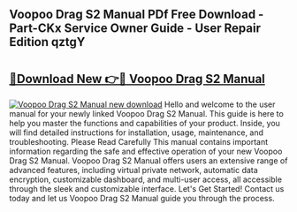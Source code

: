 ## Voopoo Drag S2 Manual PDf Free Download - Part-CKx Service Owner Guide - User Repair Edition qztgY

# <h2><a href="http://cf15610.oget.top/?id=Voopoo+Drag+S2+Manual">🔗Download New 👉🔴 Voopoo Drag S2 Manual</a></h2>

[![Voopoo Drag S2 Manual new download](https://i.imgur.com/5g1atiW.png)](http://cf15610.oget.top/?id=Voopoo+Drag+S2+Manual)
Hello and welcome to the user manual for your newly linked Voopoo Drag S2 Manual. This guide is here to help you master the functions and capabilities of your product. Inside, you will find detailed instructions for installation, usage, maintenance, and troubleshooting. Please Read Carefully This manual contains important information regarding the safe and effective operation of your new Voopoo Drag S2 Manual. Voopoo Drag S2 Manual offers users an extensive range of advanced features, including virtual private network, automatic data encryption, customizable dashboard, and multi-user access, all accessible through the sleek and customizable interface. Let's Get Started! Contact us today and let us Voopoo Drag S2 Manual guide you through the process.
